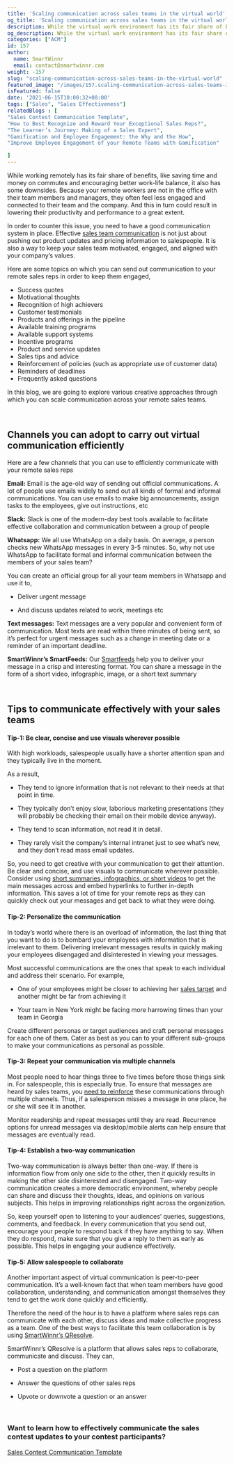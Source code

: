 ```yaml
---
title: 'Scaling communication across sales teams in the virtual world'
og_title: 'Scaling communication across sales teams in the virtual world'
description: While the virtual work environment has its fair share of benefits, one of the main disadvantages of it is that it makes the remote employees disconnected and disengaged from their team and company. Learn how to build a good communication system in this virtual world that ensures effective engagement of your remote workers
og_description: While the virtual work environment has its fair share of benefits, one of the main disadvantages of it is that it makes the remote employees disconnected and disengaged from their team and company. Learn how to build a good communication system in this virtual world that ensures effective engagement of your remote workers
categories: ["ACM"]
id: 157
author:
  name: SmartWinnr
  email: contact@smartwinnr.com
weight: -157
slug: "scaling-communication-across-sales-teams-in-the-virtual-world"
featured_image: "/images/157.scaling-communication-across-sales-teams-in-the-virtual-world.jpeg"
isFeatured: false
date: '2021-06-15T10:00:32+08:00'
tags: ["Sales", "Sales Effectiveness"]
relatedBlogs : [
"Sales Contest Communication Template",
"How to Best Recognize and Reward Your Exceptional Sales Reps?",
"The Learner’s Journey: Making of a Sales Expert",
"Gamification and Employee Engagement: the Why and the How",
"Improve Employee Engagement of your Remote Teams with Gamification"

]
---
```

  
While working remotely has its fair share of benefits, like saving time and money on commutes and encouraging better work-life balance, it also has some downsides. Because your remote workers are not in the office with their team members and managers, they often feel less engaged and connected to their team and the company. And this in turn could result in lowering their productivity and performance to a great extent.

  

In order to counter this issue, you need to have a good communication system in place. Effective [sales team communication](https://www.smartwinnr.com/post/sales-contest-communication-template/) is not just about pushing out product updates and pricing information to salespeople. It is also a way to keep your sales team motivated, engaged, and aligned with your company’s values.

  
<div class="ml_special_div_blog ml-margin-bottom10">
  <div class="ml_special_div_blog_content ml-margin-top10 ml-margin-bottom10">
    <p>
      Here are some topics on which you can send out communication to your remote sales reps in order to keep them engaged,
      <ul>
          <li>Success quotes</li>
          <li>Motivational thoughts</li>
          <li>Recognition of high achievers</li>
          <li>Customer testimonials</li>
          <li>Products and offerings in the pipeline</li>
          <li>Available training programs</li>
          <li>Available support systems</li>
          <li>Incentive programs</li>
          <li>Product and service updates</li>
          <li>Sales tips and advice</li>
          <li>Reinforcement of policies (such as appropriate use of customer data)</li>
          <li> Reminders of deadlines</li>
          <li>Frequently asked questions</li>
      </ul>
       </p>
  </div>  
</div>
  

In this blog, we are going to explore various creative approaches through which you can scale communication across your remote sales teams.

<br>

## **Channels you can adopt to carry out virtual communication efficiently**

Here are a few channels that you can use to efficiently communicate with your remote sales reps
  
**Email:** Email is the age-old way of sending out official communications. A lot of people use emails widely to send out all kinds of formal and informal communications. You can use emails to make big announcements, assign tasks to the employees, give out instructions, etc


**Slack:** Slack is one of the modern-day best tools available to facilitate effective collaboration and communication between a group of people

  
**Whatsapp:** We all use WhatsApp on a daily basis. On average, a person checks new WhatsApp messages in every 3-5 minutes. So, why not use WhatsApp to facilitate formal and informal communication between the members of your sales team?

  

You can create an official group for all your team members in Whatsapp and use it to,

-   Deliver urgent message
    
-   And discuss updates related to work, meetings etc
    
  
**Text messages:** Text messages  are a very popular and convenient form of communication. Most texts are read within three minutes of being sent, so it’s perfect for urgent messages such as a change in meeting date or a reminder of an important deadline.

**SmartWinnr’s SmartFeeds:** Our [Smartfeeds](https://www.smartwinnr.com/product/targeted-learning/) help you to deliver your message in a crisp and interesting format. You can share a message in the form of a short video, infographic, image, or a short text summary

<br>

## **Tips to communicate effectively with your sales teams**

#### **Tip-1: Be clear, concise and use visuals wherever possible**

With high workloads, salespeople usually have a shorter attention span and they typically live in the moment.

As a result,

-   They tend to ignore information that is not relevant to their needs at that point in time.
    
-   They typically don’t enjoy slow, laborious marketing presentations (they will probably be checking their email on their mobile device anyway).
    
-   They tend to scan information, not read it in detail.
    
-   They rarely visit the company’s internal intranet just to see what’s new, and they don’t read mass email updates.
    

  

So, you need to get creative with your communication to get their attention. Be clear and concise, and use visuals to communicate wherever possible. Consider using [short summaries, infographics, or short videos](https://www.smartwinnr.com/post/how-to-convert-a-powerpoint-presentation-into-microlearning-content/) to get the main messages across and embed hyperlinks to further in-depth information. This saves a lot of time for your remote reps as they can quickly check out your messages and get back to what they were doing.



#### **Tip-2: Personalize the communication**

In today’s world where there is an overload of information, the last thing that you want to do is to bombard your employees with information that is irrelevant to them. Delivering irrelevant messages results in quickly making your employees disengaged and disinterested in viewing your messages.

  

Most successful communications are the ones that speak to each individual and address their scenario. For example,

-   One of your employees might be closer to achieving her [sales target](https://www.smartwinnr.com/post/kpi-gamification-how-to-select-kpis/) and another might be far from achieving it
    
-   Your team in New York might be facing more harrowing times than your team in Georgia
    

  

Create different personas or target audiences and craft personal messages for each one of them. Cater as best as you can to your different sub-groups to make your communications as personal as possible.


#### **Tip-3: Repeat your communication via multiple channels**

Most people need to hear things three to five times before those things sink in. For salespeople, this is especially true. To ensure that messages are heard by sales teams, you [need to reinforce](https://www.smartwinnr.com/post/improve-knowledge-proficiency-by-21-percent-through-knowledge-reinforcement/) these communications through multiple channels. Thus, if a salesperson misses a message in one place, he or she will see it in another.

  

Monitor readership and repeat messages until they are read. Recurrence options for unread messages via desktop/mobile alerts can help ensure that messages are eventually read.

  

#### **Tip-4: Establish a two-way communication**

Two-way communication is always better than one-way. If there is information flow from only one side to the other, then it quickly results in making the other side disinterested and disengaged. Two-way communication creates a more democratic environment, whereby people can share and discuss their thoughts, ideas, and opinions on various subjects. This helps in improving relationships right across the organization.

  

So, keep yourself open to listening to your audiences’ queries, suggestions, comments, and feedback. In every communication that you send out, encourage your people to respond back if they have anything to say. When they do respond, make sure that you give a reply to them as early as possible. This helps in engaging your audience effectively.


#### **Tip-5: Allow salespeople to collaborate**

Another important aspect of virtual communication is peer-to-peer communication. It’s a well-known fact that when team members have good collaboration, understanding, and communication amongst themselves they tend to get the work done quickly and efficiently.

  

Therefore the need of the hour is to have a platform where sales reps can communicate with each other, discuss ideas and make collective progress as a team. One of the best ways to facilitate this team collaboration is by using [SmartWinnr’s QResolve](https://www.smartwinnr.com/).

  

SmartWinnr’s QResolve is a platform that allows sales reps to collaborate, communicate and discuss. They can,

-   Post a question on the platform
    
-   Answer the questions of other sales reps
    
-   Upvote or downvote a question or an answer
    

<br>

### **Want to learn how to effectively communicate the sales contest updates to your contest participants?**

[Sales Contest Communication Template](https://www.smartwinnr.com/post/sales-contest-communication-template/)